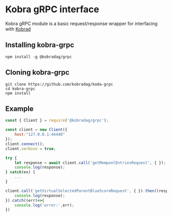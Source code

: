 # Kobra gRPC interface

Kobra gRPC module is a basic request/response wrapper for interfacing with [Kobrad](https://github.com/kobradag/kobrad)

## Installing kobra-grpc

```
npm install -g @kobradag/grpc
```

## Cloning kobra-grpc

```
git clone https://github.com/kobradag/koda-grpc
cd kobra-grpc
npm install
```

## Example

```js
const { Client } = require('@kobradag/grpc');

const client = new Client({
    host:"127.0.0.1:44448"
});
client.connect();
client.verbose = true;

try {
    let response = await client.call('getMempoolEntriesRequest', { });
    console.log(response);
} catch(ex) {
    ...
}

client.call('getVirtualSelectedParentBlueScoreRequest', { }).then((response)=>{
    console.log(response);
}).catch((err)=>{
    console.log('error:',err);
})
```
